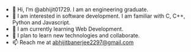 - 👋 Hi, I’m @abhijit01729. I am an engineering graduate.
- 👀 I am interested in software development. I am familiar with C, C++, Python and Javascript.
- 🌱 I am currently learning Web Development.
- 💞 I plan to learn new technologies and collaborate. 
- 📫 Reach me at abhijitbanerjee2297@gmail.com

<!---
abhijit01729/abhijit01729 is a ✨ special ✨ repository because its `README.md` (this file) appears on your GitHub profile.
You can click the Preview link to take a look at your changes.
--->
